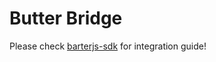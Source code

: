 # Butter Bridge

Please check [barterjs-sdk](https://github.com/butternetwork/butterjs-sdk) for integration guide!
